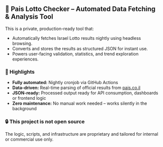 ## 🧠 Pais Lotto Checker – Automated Data Fetching & Analysis Tool

This is a private, production-ready tool that:

* Automatically fetches Israel Lotto results nightly using headless browsing.
* Converts and stores the results as structured JSON for instant use.
* Powers user-facing validation, statistics, and trend exploration experiences.

### 🎯 Highlights

* **Fully automated:** Nightly cronjob via GitHub Actions
* **Data-driven:** Real-time parsing of official results from [pais.co.il](https://www.pais.co.il)
* **JSON-ready:** Processed output ready for API consumption, dashboards or frontend logic
* **Zero maintenance:** No manual work needed – works silently in the background

### 🔒 This project is not open source

The logic, scripts, and infrastructure are proprietary and tailored for internal or commercial use only.
